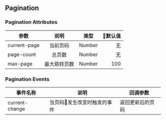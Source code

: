 ## Pagination

### Pagination Attributes

| 参数 | 说明 | 类型 | 默认值 |
| - | :-: | - | -:
| current-page | 当前页码 | Number | 无 |
| page-count | 总页数 | Number | 无 |
| max-page | 最大跳转页数 | Number | 100 |

### Pagination Events

| 事件名称 | 说明 | 回调参数 |
| - | - | - |
| current-change | 当页码发生改变时触发的事件 | 返回更新后的页码